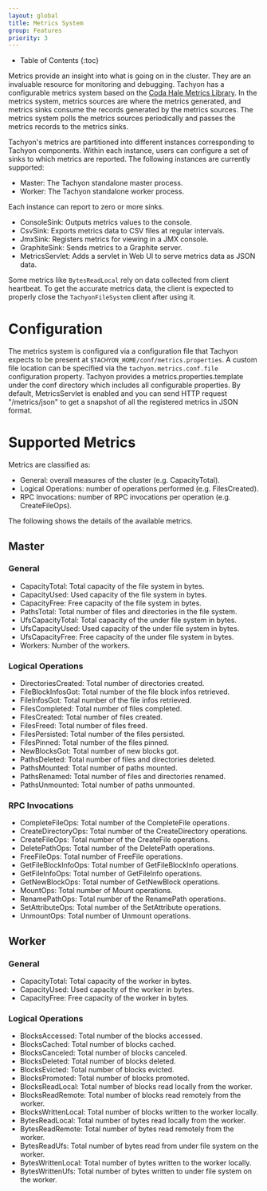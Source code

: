 ```yaml
---
layout: global
title: Metrics System
group: Features
priority: 3
---
```


* Table of Contents
{:toc}

Metrics provide an insight into what is going on in the cluster. They are an invaluable resource for
monitoring and debugging. Tachyon has a configurable metrics system based on the [Coda Hale Metrics 
Library](https://github.com/dropwizard/metrics). In the metrics system, metrics sources are where 
the metrics generated, and metrics sinks consume the records generated by the metrics sources. 
The metrics system polls the metrics sources periodically and passes the metrics records to 
the metrics sinks.

Tachyon's metrics are partitioned into different instances corresponding to Tachyon components.
Within each instance, users can configure a set of sinks to which metrics are reported. The
following instances are currently supported:

* Master: The Tachyon standalone master process.
* Worker: The Tachyon standalone worker process.

Each instance can report to zero or more sinks.

* ConsoleSink: Outputs metrics values to the console.
* CsvSink: Exports metrics data to CSV files at regular intervals.
* JmxSink: Registers metrics for viewing in a JMX console.
* GraphiteSink: Sends metrics to a Graphite server.
* MetricsServlet: Adds a servlet in Web UI to serve metrics data as JSON data.

Some metrics like `BytesReadLocal` rely on data collected from client heartbeat. To get the accurate
metrics data, the client is expected to properly close the `TachyonFileSystem` client after using
it.

# Configuration
The metrics system is configured via a configuration file that Tachyon expects to be present at
`$TACHYON_HOME/conf/metrics.properties`. A custom file location can be specified via the
`tachyon.metrics.conf.file` configuration property. Tachyon provides a metrics.properties.template
under the conf directory which includes all configurable properties. By default, MetricsServlet
is enabled and you can send HTTP request "/metrics/json" to get a snapshot of all the registered
metrics in JSON format.

# Supported Metrics

Metrics are classified as:

* General: overall measures of the cluster (e.g. CapacityTotal).
* Logical Operations: number of operations performed (e.g. FilesCreated).
* RPC Invocations: number of RPC invocations per operation (e.g. CreateFileOps).

The following shows the details of the available metrics. 

## Master

### General

* CapacityTotal: Total capacity of the file system in bytes.
* CapacityUsed: Used capacity of the file system in bytes.
* CapacityFree: Free capacity of the file system in bytes.
* PathsTotal: Total number of files and directories in the file system.
* UfsCapacityTotal: Total capacity of the under file system in bytes.
* UfsCapacityUsed: Used capacity of the under file system in bytes.
* UfsCapacityFree: Free capacity of the under file system in bytes.
* Workers: Number of the workers.

### Logical Operations

* DirectoriesCreated: Total number of directories created.
* FileBlockInfosGot: Total number of the file block infos retrieved.
* FileInfosGot: Total number of the file infos retrieved.
* FilesCompleted: Total number of files completed.
* FilesCreated: Total number of files created.
* FilesFreed: Total number of files freed.
* FilesPersisted: Total number of the files persisted.
* FilesPinned: Total number of the files pinned.
* NewBlocksGot: Total number of new blocks got.
* PathsDeleted: Total number of files and directories deleted.
* PathsMounted: Total number of paths mounted.
* PathsRenamed: Total number of files and directories renamed.
* PathsUnmounted: Total number of paths unmounted.

### RPC Invocations

* CompleteFileOps: Total number of the CompleteFile operations.
* CreateDirectoryOps: Total number of the CreateDirectory operations.
* CreateFileOps: Total number of the CreateFile operations.
* DeletePathOps: Total number of the DeletePath operations.
* FreeFileOps: Total number of FreeFile operations.
* GetFileBlockInfoOps: Total number of GetFileBlockInfo operations.
* GetFileInfoOps: Total number of GetFileInfo operations.
* GetNewBlockOps: Total number of GetNewBlock operations.
* MountOps: Total number of Mount operations.
* RenamePathOps: Total number of the RenamePath operations.
* SetAttributeOps: Total number of the SetAttribute operations.
* UnmountOps: Total number of Unmount operations.

## Worker

### General

* CapacityTotal: Total capacity of the worker in bytes.
* CapacityUsed: Used capacity of the worker in bytes.
* CapacityFree: Free capacity of the worker in bytes.

### Logical Operations

* BlocksAccessed: Total number of the blocks accessed.
* BlocksCached: Total number of blocks cached.
* BlocksCanceled: Total number of blocks canceled.
* BlocksDeleted: Total number of blocks deleted.
* BlocksEvicted: Total number of blocks evicted.
* BlocksPromoted: Total number of blocks promoted.
* BlocksReadLocal: Total number of blocks read locally from the worker.
* BlocksReadRemote: Total number of blocks read remotely from the worker.
* BlocksWrittenLocal: Total number of blocks written to the worker locally.
* BytesReadLocal: Total number of bytes read locally from the worker.
* BytesReadRemote: Total number of bytes read remotely from the worker.
* BytesReadUfs: Total number of bytes read from under file system on the worker.
* BytesWrittenLocal: Total number of bytes written to the worker locally.
* BytesWrittenUfs: Total number of bytes written to under file system on the worker.
